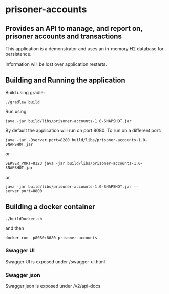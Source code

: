 # prisoner-accounts

## Provides an API to manage, and report on, prisoner accounts and transactions
This application is a demonstrator and uses an in-memory H2 database for persistence.

Information will be lost over application restarts.

## Building and Running the application
Build using gradle:

`./gradlew build`

Run using

`java -jar build/libs/prisoner-accounts-1.0-SNAPSHOT.jar`

By default the application will run on port 8080. To run on a different port:

`java -jar -Dserver.port=8280 build/libs/prisoner-accounts-1.0-SNAPSHOT.jar`

or

`SERVER_PORT=8123 java -jar build/libs/prisoner-accounts-1.0-SNAPSHOT.jar`

or

`java -jar build/libs/prisoner-accounts-1.0-SNAPSHOT.jar --server.port=8800`

## Building a docker container
`./buildDocker.sh`

and then

`docker run -p8080:8080 prisoner-accounts`

### Swagger UI
Swagger UI is exposed under /swagger-ui.html

### Swagger json
Swagger json is exposed under /v2/api-docs
